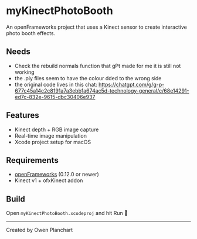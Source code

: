 # myKinectPhotoBooth

An openFrameworks project that uses a Kinect sensor to create interactive photo booth effects.

## Needs
- Check the rebuild normals function that gPt made for me it is still not working
- the .ply files seem to have the colour dded to the wrong side
- the original code lives in this chat: https://chatgpt.com/g/g-p-677c45a14c2c8191a7a3ebb1a674ac5d-technology-general/c/68e14291-ed7c-832e-9615-dbc30406e937

## Features
- Kinect depth + RGB image capture
- Real-time image manipulation
- Xcode project setup for macOS

## Requirements
- [openFrameworks](https://openframeworks.cc/) (0.12.0 or newer)
- Kinect v1 + ofxKinect addon

## Build
Open `myKinectPhotoBooth.xcodeproj` and hit Run 🚀

---

Created by Owen Planchart
